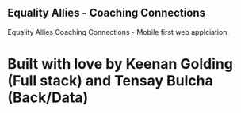 ## Equality Allies - Coaching Connections

Equality Allies Coaching Connections - Mobile first web applciation.

# Built with love by Keenan Golding (Full stack) and Tensay Bulcha (Back/Data)